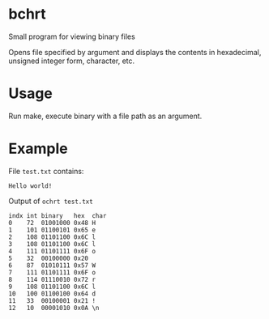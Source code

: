 # bchrt
Small program for viewing binary files

Opens file specified by argument and displays the contents in
hexadecimal, unsigned integer form, character, etc.

# Usage

Run make, execute binary with a file path as an argument.

# Example

File ```test.txt``` contains:

```
Hello world!
```

Output of ```ochrt test.txt```

```
indx int binary   hex  char
0    72  01001000 0x48 H
1    101 01100101 0x65 e
2    108 01101100 0x6C l
3    108 01101100 0x6C l
4    111 01101111 0x6F o
5    32  00100000 0x20  
6    87  01010111 0x57 W
7    111 01101111 0x6F o
8    114 01110010 0x72 r
9    108 01101100 0x6C l
10   100 01100100 0x64 d
11   33  00100001 0x21 !
12   10  00001010 0x0A \n
```

